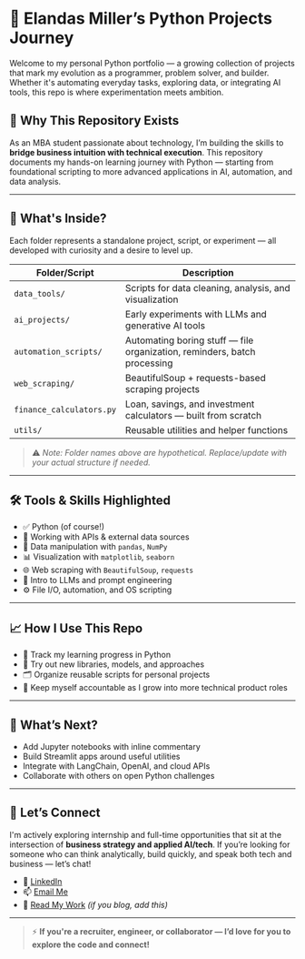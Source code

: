 # 🐍 Elandas Miller’s Python Projects Journey

Welcome to my personal Python portfolio — a growing collection of projects that mark my evolution as a programmer, problem solver, and builder. Whether it's automating everyday tasks, exploring data, or integrating AI tools, this repo is where experimentation meets ambition.

## 🚀 Why This Repository Exists

As an MBA student passionate about technology, I’m building the skills to **bridge business intuition with technical execution**. This repository documents my hands-on learning journey with Python — starting from foundational scripting to more advanced applications in AI, automation, and data analysis.

---

## 🧩 What's Inside?

Each folder represents a standalone project, script, or experiment — all developed with curiosity and a desire to level up.

| Folder/Script           | Description                                                                 |
|--------------------------|-----------------------------------------------------------------------------|
| `data_tools/`            | Scripts for data cleaning, analysis, and visualization                     |
| `ai_projects/`           | Early experiments with LLMs and generative AI tools                        |
| `automation_scripts/`    | Automating boring stuff — file organization, reminders, batch processing   |
| `web_scraping/`          | BeautifulSoup + requests-based scraping projects                           |
| `finance_calculators.py` | Loan, savings, and investment calculators — built from scratch              |
| `utils/`                 | Reusable utilities and helper functions                                    |

> ⚠️ *Note: Folder names above are hypothetical. Replace/update with your actual structure if needed.*

---

## 🛠️ Tools & Skills Highlighted

- ✅ Python (of course!)
- 🧠 Working with APIs & external data sources
- 🧮 Data manipulation with `pandas`, `NumPy`
- 📊 Visualization with `matplotlib`, `seaborn`
- 🌐 Web scraping with `BeautifulSoup`, `requests`
- 🤖 Intro to LLMs and prompt engineering
- ⚙️ File I/O, automation, and OS scripting

---

## 📈 How I Use This Repo

- 🔁 Track my learning progress in Python
- 🧪 Try out new libraries, models, and approaches
- 🗂️ Organize reusable scripts for personal projects
- 🌱 Keep myself accountable as I grow into more technical product roles

---

## 📍 What’s Next?

- Add Jupyter notebooks with inline commentary
- Build Streamlit apps around useful utilities
- Integrate with LangChain, OpenAI, and cloud APIs
- Collaborate with others on open Python challenges

---

## 🤝 Let’s Connect

I'm actively exploring internship and full-time opportunities that sit at the intersection of **business strategy and applied AI/tech**. If you’re looking for someone who can think analytically, build quickly, and speak both tech and business — let’s chat!

- 🔗 [LinkedIn](https://www.linkedin.com/in/elandas-miller)
- 📫 [Email Me](mailto:elandas.miller@gmail.com)
- 🧠 [Read My Work](https://elandasmiller.medium.com/) *(if you blog, add this)*

---

> ⚡ **If you're a recruiter, engineer, or collaborator — I’d love for you to explore the code and connect!**
